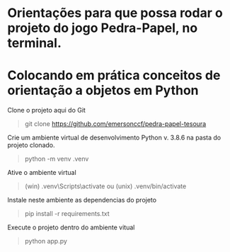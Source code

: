 # Orientações para que possa rodar o projeto do jogo Pedra-Papel, no terminal.

# Colocando em prática conceitos de orientação a objetos em Python

Clone o projeto aqui do Git

> git clone https://github.com/emersonccf/pedra-papel-tesoura

Crie um ambiente virtual de desenvolvimento Python v. 3.8.6 na pasta do projeto
clonado.

> python -m venv .venv

Ative o ambiente virtual

> (win) .venv\Scripts\activate ou (unix) .venv/bin/activate

Instale neste ambiente as dependencias do projeto

> pip install -r requirements.txt

Execute o projeto dentro do ambiente vitual

> python app.py
